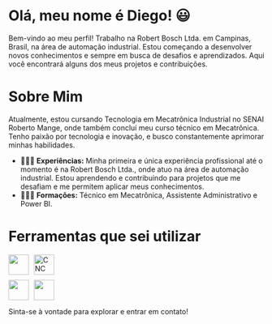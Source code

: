 # Olá, meu nome é Diego! 😃

Bem-vindo ao meu perfil! Trabalho na Robert Bosch Ltda. em Campinas, Brasil, na área de automação industrial. Estou começando a desenvolver novos conhecimentos e sempre em busca de desafios e aprendizados. Aqui você encontrará alguns dos meus projetos e contribuições.

# Sobre Mim

Atualmente, estou cursando Tecnologia em Mecatrônica Industrial no SENAI Roberto Mange, onde também concluí meu curso técnico em Mecatrônica. Tenho paixão por tecnologia e inovação, e busco constantemente aprimorar minhas habilidades.

- 👨🏻‍🔧 **Experiências:** Minha primeira e única experiência profissional até o momento é na Robert Bosch Ltda., onde atuo na área de automação industrial. Estou aprendendo e contribuindo para projetos que me desafiam e me permitem aplicar meus conhecimentos.
- 👨🏻‍🎓 **Formações:** Técnico em Mecatrônica, Assistente Administrativo e Power BI.

# Ferramentas que sei utilizar

<div style="display: flex; flex-direction: column; gap: 10px;">
  <div style="display: flex; gap: 10px;">
    <img width="40px" src="https://cdn.jsdelivr.net/gh/devicons/devicon@latest/icons/python/python-original.svg" />
    <img width="40px" src="https://img.icons8.com/color/48/000000/cnc-machine.png" alt="CNC Machine"/>
  </div>
  <div style="display: flex; gap: 10px;">
    <img width="40px" src="https://cdn.jsdelivr.net/gh/devicons/devicon@latest/icons/cplusplus/cplusplus-original.svg" />
    <img width="40px" src="https://cdn.jsdelivr.net/gh/devicons/devicon@latest/icons/html5/html5-original.svg" />
  </div>
</div>

Sinta-se à vontade para explorar e entrar em contato!
